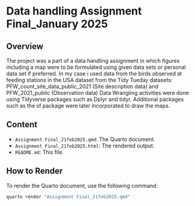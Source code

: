 # Data handling Assignment Final_January 2025

## Overview
The project was a part of a data handling assignment in which figures including a map were to be formulated using given data sets or personal data set if preferred. In my case i used data from the birds observed at feeding stations in the USA dataset from the Tidy Tueday datasets: PFW_count_site_data_public_2021 (Site description data) and PFW_2021_public (Observation data)
Data Wrangling activities were done using Tidyverse packages such as Dplyr and tidyr. 
Additional packages such as the sf package were later incorporated to draw the maps.

## Content
- `Assignment Final_21feb2025.qmd`: The Quarto document.
- `Assignment Final_21feb2025.html`: The rendered output.
- `README.md`: This file.

## How to Render
To render the Quarto document, use the following command:
```bash
quarto render "Assignment Final_21feb2025.qmd"